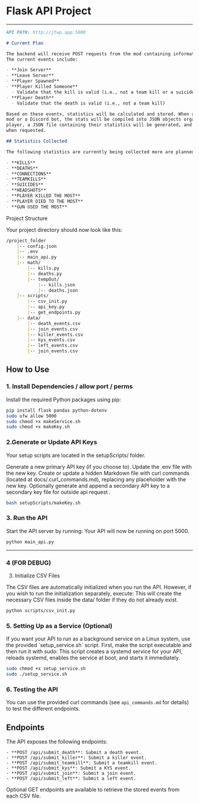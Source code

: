 # Flask API Project

<hr>


```markdown
API PATH: http://jtwp.app:5000

# Current Plan

The backend will receive POST requests from the mod containing information about various events.
The current events include:

- **Join Server**
- **Leave Server**
- **Player Spawned**
- **Player Killed Someone**
  - Validate that the kill is valid (i.e., not a team kill or a suicide)
- **Player Death**
  - Validate that the death is valid (i.e., not a team kill)

Based on these events, statistics will be calculated and stored. When a GET request is made by the
mod or a Discord bot, the stats will be compiled into JSON objects organized by player. For each 
player, a JSON file containing their statistics will be generated, and the API will return that JSON
when requested.

## Statistics Collected

The following statistics are currently being collected more are planned to be added :

- **KILLS**
- **DEATHS**
- **CONNECTIONS**
- **TEAMKILLS**
- **SUICIDES**
- **HEADSHOTS**
- **PLAYER KILLED THE MOST**
- **PLAYER DIED TO THE MOST**
- **GUN USED THE MOST**


```
</hr>


Project Structure

Your project directory should now look like this:

```markdown
/project_folder 
    |-- config.json 
    |-- .env 
    |-- main_api.py 
    |-- math/ 
        |-- kills.py 
        |-- deaths.py 
        |-- tempOut/ 
            |-- kills.json 
            |-- deaths.json
    |-- scripts/ 
        |-- csv_init.py 
        |-- api_key.py 
        |-- get_endpoints.py 
    |-- data/
        |-- death_events.csv 
        |-- join_events.csv 
        |-- killer_events.csv 
        |-- kys_events.csv 
        |-- left_events.csv 
        |-- join_events.csv
```


## How to Use

### 1. Install Dependencies / allow port / perms

<p>
Install the required Python packages using pip:
</p>

```bash
pip install flask pandas python-dotenv
sudo ufw allow 5000
sudo chmod +x makeService.sh
sudo chmod +x makeKey.sh
```

### 2.Generate or Update API Keys 

Your setup scripts are located in the setupScripts/ folder.

<p>
    Generate a new primary API key (if you choose to).
    Update the .env file with the new key.
    Create or update a hidden Markdown file with curl commands (located at docs/.curl_commands.md), replacing any placeholder with the new key.
    Optionally generate and append a secondary API key to a secondary key file for outside api request .
<p>

```bash
bash setupScripts/makeKey.sh
```


### 3. Run the API

<p>
Start the API server by running:
    Your API will now be running on port 5000.
</p>

```bash
python main_api.py
```



<hr>

### 4 (FOR DEBUG)
3. Initialize CSV Files

<p>
The CSV files are automatically initialized when you run the API. However, if you wish to run the initialization separately, execute:
This will create the necessary CSV files inside the data/ folder if they do not already exist.
</p>

```bash
python scripts/csv_init.py
```



### 5. Setting Up as a Service (Optional)

<p>
If you want your API to run as a background service on a Linux system, use the provided `setup_service.sh` script. First, make the script executable and then run it with sudo:
This script creates a systemd service for your API, reloads systemd, enables the service at boot, and starts it immediately.
</p>

```bash
sudo chmod +x setup_service.sh
sudo ./setup_service.sh
```



### 6. Testing the API

You can use the provided curl commands (see `api_commands.md` for details) to test the different endpoints.

<p>

## Endpoints

The API exposes the following endpoints:

```http
- **POST /api/submit_death**: Submit a death event.
- **POST /api/submit_killer**: Submit a killer event.
- **POST /api/submit_teamkill**: Submit a teamkill event.
- **POST /api/submit_kys**: Submit a KYS event.
- **POST /api/submit_join**: Submit a join event.
- **POST /api/submit_left**: Submit a left event.
```
Optional GET endpoints are available to retrieve the stored events from each CSV file.

</p>

